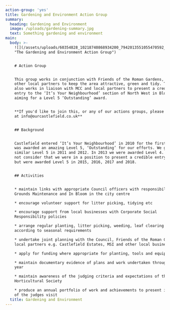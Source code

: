 ```yaml
---
action-group: 'yes'
title: Gardening and Environment Action Group
summary:
  heading: Gardening and Environment
  image: /uploads/gardening-summary.jpg
  text: Something gardening and environment
main:
  body: >-
    ![](/assets/uploads/60354828_10218740868934200_7942013551055470592_o.jpg
    "The Gardening and Environment Action Group")


    # Action Group


    This group works in conjunction with Friends of the Roman Gardens, MCC and
    other local partners to keep the area attractive, green and tidy. The group
    also works in liaison with MCC and local partners to present a credible
    entry to the ‘It’s Your Neighbourhood’ section of North West in Bloom,
    aiming for a Level 5 ‘Outstanding’ award.


    **If you'd like to join this, or any of our actions groups, please email us
    at info@ourcastlefield.co.uk**


    ## Background


    Castlefield entered ‘It’s Your Neighbourhood’ in 2010 for the first time and
    was awarded an amazing Level 5, ‘Outstanding’ for our efforts. We gained a
    similar Level 5 in 2011 and 2012. In 2013 we were awarded Level 4. We did
    not consider that we were in a position to present a credible entry in 2014
    but were awarded Level 5 in 2015, 2016, 2017 and 2018.


    ## Activities


    * maintain links with appropriate Council officers with responsibility for
    Grounds Maintenance and In Bloom in the city centre

    * encourage volunteer support for litter picking, tidying etc 

    * encourage support from local businesses with Corporate Social
    Responsibility policies

    * arrange regular planting, litter picking, weeding, leaf clearing etc
    according to seasonal requirements

    * undertake joint planning with the Council, Friends of the Roman Gardens &
    local partners e.g. Castlefield Estates, MSI and other local businesses

    * apply for funding where appropriate for planting, tools and equipment etc

    * maintain documentary evidence of plans and work undertaken throughout the
    year

    * maintain awareness of the judging criteria and expectations of the Royal
    Horticultural Society

    * produce an annual portfolio of work and achievements to present in advance
    of the judges visit
  title: Gardening and Environment
---
```


